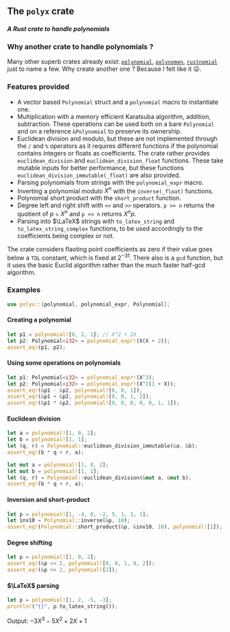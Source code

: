 ## The `polyx` crate

#### *A Rust crate to handle polynomials*

### Why another crate to handle polynomials ?

Many other superb crates already exist: [`polynomial`](https://docs.rs/polynomial/latest/polynomial/), [`polynomen`](https://docs.rs/polynomen/latest/polynomen/index.html#), [`rustnomial`](https://github.com/philippeitis/rustnomial) just to name a few. Why create another one ? Because I felt like it 😛.

### Features provided

* A vector based `Polynomial` struct and a `polynomial` macro to instantiate one.
* Multiplication with a memory efficient Karatsuba algorithm, addition, subtraction. These operations can be used both on a bare `Polynomial` and on a reference `&Polynomial` to preserve its ownership.
* Euclidean division and modulo, but these are not implemented through the `/` and `%` operators as it requires different functions if the polynomial contains integers or floats as coefficients. The crate rather provides `euclidean_division` and `euclidean_division_float` functions. These take mutable inputs for better performance, but these functions `euclidean_division_immutable(_float)` are also provided.
* Parsing polynomials from strings with the `polynomial_expr` macro.
* Inverting a polynomial modulo $X^n$ with the `inverse(_float)` functions.
* Polynomial short product with the `short_product` function.
* Degree left and right shift with `<<` and `>>` operators. `p >> n` returns the quotient of $p\div X^n$ and `p << n` returns $X^n p$.
* Parsing into $\LaTeX$ strings with `to_latex_string` and `to_latex_string_complex` functions, to be used accordingly to the coefficients being complex or not.

The crate considers flaoting point coefficients as zero if their value goes below a `TOL` constant, which is fixed at $2^{-31}$. There also is a `gcd` function, but it uses the basic Euclid algorithm rather than the much faster half-gcd algorithm.

### Examples

```rust
use polyx::{polynomial, polynomial_expr, Polynomial};
```

#### Creating a polynomial

```rust
let p1 = polynomial![0, 2, 1]; // X^2 + 2X
let p2: Polynomial<i32> = polynomial_expr!(X(X + 2));
assert_eq!(p1, p2);
```

#### Using some operations on polynomials

```rust
let p1: Polynomial<i32> = polynomial_expr!(X^3);
let p2: Polynomial<i32> = polynomial_expr!(X^2(1 + X));
assert_eq!(&p1 - &p2, polynomial![0, 0, 1]);
assert_eq!(&p1 + &p2, polynomial![0, 0, 1, 2]);
assert_eq!(&p1 * &p2, polynomial![0, 0, 0, 0, 0, 1, 1]);
```

#### Euclidean division

```rust
let a = polynomial![1, 0, 2];
let b = polynomial![1, 1];
let (q, r) = Polynomial::euclidean_division_immutable(&a, &b);
assert_eq!(b * q + r, a);

let mut a = polynomial![1, 0, 2];
let mut b = polynomial![1, 1];
let (q, r) = Polynomial::euclidean_division(&mut a, &mut b);
assert_eq!(b * q + r, a);
```

#### Inversion and short-product

```rust
let p = polynomial![1, -4, 0, -2, 5, 1, 1, 1];
let inv10 = Polynomial::inverse(&p, 10);
assert_eq!(Polynomial::short_product(&p, &inv10, 10), polynomial![1]);
```

#### Degree shifting

```rust
let p = polynomial![1, 0, 2];
assert_eq!(&p << 2, polynomial![0, 0, 1, 0, 2]);
assert_eq!(&p >> 2, polynomial![2]);
```

#### $\LaTeX$ parsing

```rust
let p = polynomial![1, 2, -5, -3];
println!("{}", p.to_latex_string());
```

Output: $-3X^3 -5X^2 + 2X + 1$